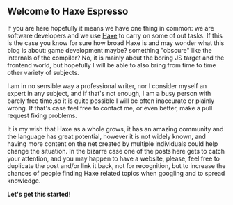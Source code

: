 ## Welcome to Haxe Espresso

If you are here hopefully it means we have one thing in common: we are software developers and we use [Haxe](https://haxe.org/) to carry on some of out tasks. If this is the case you know for sure how broad Haxe is and may wonder what this blog is about: game development maybe? something "obscure" like the internals of the compiler? No, it is mainly about the boring JS target and the frontend world, but hopefully I will be able to also bring from time to time other variety of subjects.

I am in no sensible way a professional writer, nor I consider myself an expert in any subject, and if that's not enough, I am a busy person with barely free time,so it is quite possible I will be often inaccurate or plainly wrong. If that's case feel free to contact me, or even better, make a pull request fixing problems.

It is my wish that Haxe as a whole grows, it has an amazing community and the language has great potential, however it is not widely known, and having more content on the net created by multiple individuals could help change the situation. In the bizarre case one of the posts here gets to catch your attention, and you may happen to have a website, please, feel free to duplicate the post and/or link it back, not for recognition, but to increase the chances of people finding Haxe related topics when googling and to spread knowledge.

**Let's get this started!**
